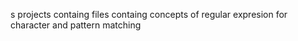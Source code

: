 s projects containg files containg concepts of regular expresion 
for character and pattern matching
